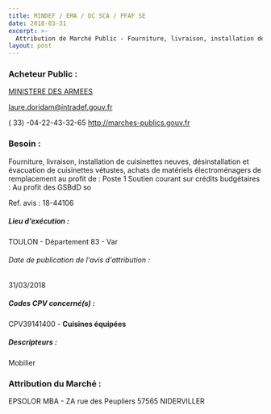 ```yaml
---
title: MINDEF / EMA / DC SCA / PFAF SE
date: 2018-03-31
excerpt: >-
  Attribution de Marché Public - Fourniture, livraison, installation de cuisinettes neuves, désinstallation et évacuation de cuisinettes vétustes, achats de matériels électroménagers de remplacement
layout: post
---
```


### Acheteur Public : 
<a href="/acheteur-131/siren-110090016"> MINISTERE DES ARMEES</a><br/>



laure.doridam@intradef.gouv.fr

( 33) -04-22-43-32-65
http://marches-publics.gouv.fr
### Besoin :

Fourniture, livraison, installation de cuisinettes neuves, désinstallation et évacuation de cuisinettes vétustes, achats de matériels électroménagers de remplacement au profit de : Poste 1 Soutien courant sur crédits budgétaires : Au profit des GSBdD so

Ref. avis : 18-44106


##### Lieu d'exécution :

TOULON - Département 83 - Var

###### Date de publication de l'avis d'attribution : 
31/03/2018

##### Codes CPV concerné(s) :
CPV39141400 - **Cuisines équipées** <br/>

##### Descripteurs :
Mobilier <br/>

### Attribution du Marché :
EPSOLOR MBA - ZA rue des Peupliers 57565 NIDERVILLER <br/>
